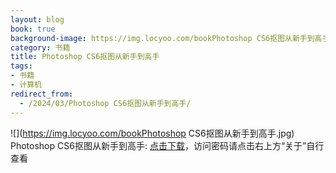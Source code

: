 ```yaml
---
layout: blog
book: true
background-image: https://img.locyoo.com/bookPhotoshop CS6抠图从新手到高手.jpg
category: 书籍
title: Photoshop CS6抠图从新手到高手
tags:
- 书籍
- 计算机
redirect_from:
  - /2024/03/Photoshop CS6抠图从新手到高手/
---
```

![](https://img.locyoo.com/bookPhotoshop CS6抠图从新手到高手.jpg)
Photoshop CS6抠图从新手到高手: <a name = "ref1" href="https://url18.ctfile.com/f/50983618-1439915611-454707?p=3619">点击下载</a>，访问密码请点击右上方“关于”自行查看